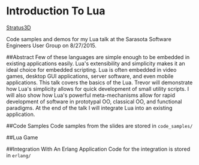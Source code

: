 # Introduction To Lua

[Stratus3D](http://stratus3d.com/)

Code samples and demos for my Lua talk at the Sarasota Software Engineers User Group on 8/27/2015.

##Abstract
Few of these languages are simple enough to be embedded in existing applications easily. 
Lua's extensibility and simplicity makes it an ideal choice for embedded scripting. 
Lua is often embedded in video games, desktop GUI applications, server software, and even mobile applications. 
This talk covers the basics of the Lua. 
Trevor will demonstrate how Lua's simplicity allows for quick development of small utility scripts. 
I will also show how Lua's powerful meta-mechanisms allow for rapid development of software in prototypal OO, classical OO, and functional paradigms. 
At the end of the talk I will integrate Lua into an existing application.

##Code Samples
Code samples from the slides are stored in `code_samples/`

##Lua Game


##Integration With An Erlang Application
Code for the integration is stored in `erlang/`
